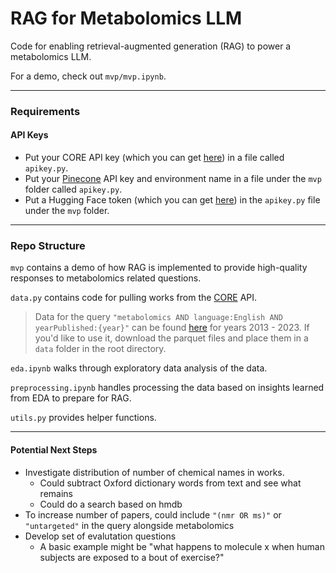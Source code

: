 # RAG for Metabolomics LLM

Code for enabling retrieval-augmented generation (RAG) to power a metabolomics LLM.

For a demo, check out `mvp/mvp.ipynb`.

---

### Requirements

#### API Keys
* Put your CORE API key (which you can get [here](https://core.ac.uk/services/api#form)) in a file called `apikey.py`.
* Put your [Pinecone](https://www.pinecone.io) API key and environment name in a file under the `mvp` folder called `apikey.py`.
* Put a Hugging Face token (which you can get [here](https://huggingface.co/settings/tokens)) in the `apikey.py` file under the `mvp` folder.

---

### Repo Structure

`mvp` contains a demo of how RAG is implemented to provide high-quality responses to metabolomics related questions.

`data.py` contains code for pulling works from the [CORE](https://core.ac.uk) API.
> Data for the query `"metabolomics AND language:English AND yearPublished:{year}"` can be found [here](https://drive.google.com/drive/folders/1DCWCLsF7ImHamxzl6tAz7nTZNO_dsvWt?usp=sharing) for years 2013 - 2023. If you'd like to use it, download the parquet files and place them in a `data` folder in the root directory.

`eda.ipynb` walks through exploratory data analysis of the data.

`preprocessing.ipynb` handles processing the data based on insights learned from EDA to prepare for RAG.

`utils.py` provides helper functions.

---

#### Potential Next Steps

* Investigate distribution of number of chemical names in works.
    * Could subtract Oxford dictionary words from text and see what remains
    * Could do a search based on hmdb
* To increase number of papers, could include `"(nmr OR ms)"` or `"untargeted"` in the query alongside metabolomics
* Develop set of evalutation questions
    * A basic example might be "what happens to molecule x when human subjects are exposed to a bout of exercise?"
